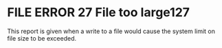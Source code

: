 




<h1 class="heading"><span class="name">FILE ERROR 27 File too large</span><span class="command">127</span></h1>

This report is given when a write to a file would cause the system limit on file size to be exceeded.



